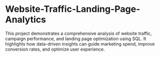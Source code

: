 # Website-Traffic-Landing-Page-Analytics
This project demonstrates a comprehensive analysis of website traffic, campaign performance, and landing page optimization using SQL. It highlights how data-driven insights can guide marketing spend, improve conversion rates, and optimize user experience.
